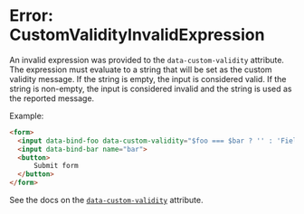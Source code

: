 # Error: CustomValidityInvalidExpression

An invalid expression was provided to the `data-custom-validity` attribute. The expression must evaluate to a string that will be set as the custom validity message. If the string is empty, the input is considered valid. If the string is non-empty, the input is considered invalid and the string is used as the reported message.

Example:

```html
<form>
  <input data-bind-foo data-custom-validity="$foo === $bar ? '' : 'Field values must be the same.'" name="foo">
  <input data-bind-bar name="bar">
  <button>
      Submit form
  </button>
</form>
```

See the docs on the [`data-custom-validity`](/reference/attribute_plugins#data-custom-validity) attribute.